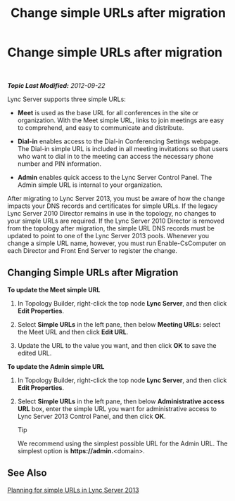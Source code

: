 ﻿---
title: Change simple URLs after migration
TOCTitle: Change simple URLs after migration
ms:assetid: addb0dc8-8324-42b1-9a00-f4bd14fdf5c0
ms:mtpsurl: https://technet.microsoft.com/en-us/library/JJ721844(v=OCS.15)
ms:contentKeyID: 49733777
ms.date: 07/23/2014
mtps_version: v=OCS.15
---

<div data-xmlns="http://www.w3.org/1999/xhtml">

<div class="topic" data-xmlns="http://www.w3.org/1999/xhtml" data-msxsl="urn:schemas-microsoft-com:xslt" data-cs="http://msdn.microsoft.com/en-us/">

<div data-asp="http://msdn2.microsoft.com/asp">

# Change simple URLs after migration

</div>

<div id="mainSection">

<div id="mainBody">

<span> </span>

_**Topic Last Modified:** 2012-09-22_

Lync Server supports three simple URLs:

  - **Meet** is used as the base URL for all conferences in the site or organization. With the Meet simple URL, links to join meetings are easy to comprehend, and easy to communicate and distribute.

  - **Dial-in** enables access to the Dial-in Conferencing Settings webpage. The Dial-in simple URL is included in all meeting invitations so that users who want to dial in to the meeting can access the necessary phone number and PIN information.

  - **Admin** enables quick access to the Lync Server Control Panel. The Admin simple URL is internal to your organization.

After migrating to Lync Server 2013, you must be aware of how the change impacts your DNS records and certificates for simple URLs. If the legacy Lync Server 2010 Director remains in use in the topology, no changes to your simple URLs are required. If the Lync Server 2010 Director is removed from the topology after migration, the simple URL DNS records must be updated to point to one of the Lync Server 2013 pools. Whenever you change a simple URL name, however, you must run Enable-CsComputer on each Director and Front End Server to register the change.

<div>

## Changing Simple URLs after Migration

**To update the Meet simple URL**

1.  In Topology Builder, right-click the top node **Lync Server**, and then click **Edit Properties**.

2.  Select **Simple URLs** in the left pane, then below **Meeting URLs:** select the Meet URL and then click **Edit URL**.

3.  Update the URL to the value you want, and then click **OK** to save the edited URL.

**To update the Admin simple URL**

1.  In Topology Builder, right-click the top node **Lync Server**, and then click **Edit Properties**.

2.  Select **Simple URLs** in the left pane, then below **Administrative access URL** box, enter the simple URL you want for administrative access to Lync Server 2013 Control Panel, and then click **OK**.
    
    <div class="alert">
    

    > [!TIP]
    > We recommend using the simplest possible URL for the Admin URL. The simplest option is <STRONG>https://admin.</STRONG>&lt;domain&gt;.

    
    </div>

</div>

<div>

## See Also


[Planning for simple URLs in Lync Server 2013](lync-server-2013-planning-for-simple-urls.md)  
  

</div>

</div>

<span> </span>

</div>

</div>

</div>

